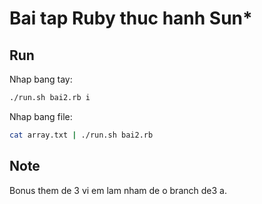 # Bai tap Ruby thuc hanh Sun*

## Run

Nhap bang tay:

```bash
./run.sh bai2.rb i
```

Nhap bang file:

```bash
cat array.txt | ./run.sh bai2.rb
```

## Note

Bonus them de 3 vi em lam nham de o branch de3 a.
